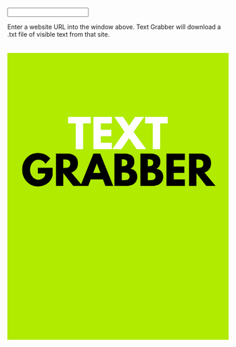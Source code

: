 
<form>
  <br>
  <input type="text" name="lastname">
</form>

Enter a website URL into the window above. Text Grabber will download a .txt file of visible text from that site. 
<br>
<br>
<br>
<img src="textgrabber.png">
<br>
<br>
<br>
<br>
<br>
<br>
<br>
<br>
<br>
<br>
<br>
<br>
<br>
<br>
<br>
<br>
<br>
<br>
<br>
<br>
<br>
<br>
<br>
<br>
<br>
